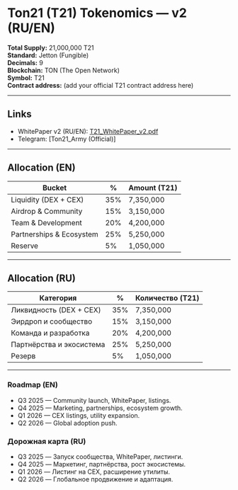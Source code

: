 # Ton21 (T21) Tokenomics — v2 (RU/EN)

**Total Supply:** 21,000,000 T21  
**Standard:** Jetton (Fungible)  
**Decimals:** 9  
**Blockchain:** TON (The Open Network)  
**Symbol:** T21  
**Contract address:** (add your official T21 contract address here)

---

## Links
- WhitePaper v2 (RU/EN): [T21_WhitePaper_v2.pdf](T21_WhitePaper_v2.pdf)  
- Telegram: [Ton21_Army (Official)]

---

## Allocation (EN)

| Bucket                  | %   | Amount (T21)  |
|--------------------------|-----|---------------|
| Liquidity (DEX + CEX)    | 35% | 7,350,000     |
| Airdrop & Community      | 15% | 3,150,000     |
| Team & Development       | 20% | 4,200,000     |
| Partnerships & Ecosystem | 25% | 5,250,000     |
| Reserve                  |  5% | 1,050,000     |

---

## Allocation (RU)

| Категория                | %   | Количество (T21) |
|---------------------------|-----|------------------|
| Ликвидность (DEX + CEX)   | 35% | 7,350,000        |
| Эирдроп и сообщество      | 15% | 3,150,000        |
| Команда и разработка      | 20% | 4,200,000        |
| Партнёрства и экосистема  | 25% | 5,250,000        |
| Резерв                    |  5% | 1,050,000        |

---

### Roadmap (EN)
- Q3 2025 — Community launch, WhitePaper, listings.  
- Q4 2025 — Marketing, partnerships, ecosystem growth.  
- Q1 2026 — CEX listings, utility expansion.  
- Q2 2026 — Global adoption push.  

### Дорожная карта (RU)
- Q3 2025 — Запуск сообщества, WhitePaper, листинги.  
- Q4 2025 — Маркетинг, партнёрства, рост экосистемы.  
- Q1 2026 — Листинг на CEX, расширение утилиты.  
- Q2 2026 — Глобальное продвижение и адаптация.  
